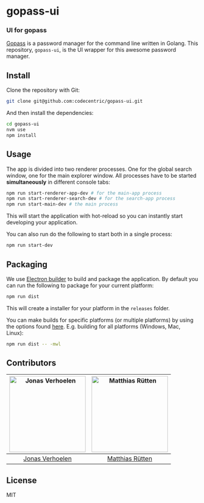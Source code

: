 # gopass-ui

### UI for gopass

[Gopass](https://github.com/gopasspw/gopass) is a password manager for the command line written in Golang. This repository, `gopass-ui`, is the UI wrapper for this awesome password manager.

## Install
Clone the repository with Git:

```bash
git clone git@github.com:codecentric/gopass-ui.git
```

And then install the dependencies:

```bash
cd gopass-ui
nvm use
npm install
```

## Usage
The app is divided into two renderer processes. One for the global search window, one for the main explorer window.
All processes have to be started **simultaneously** in different console tabs:

```bash
npm run start-renderer-app-dev # for the main-app process
npm run start-renderer-search-dev # for the search-app process
npm run start-main-dev # the main process
```

This will start the application with hot-reload so you can instantly start developing your application.

You can also run do the following to start both in a single process:

```bash
npm run start-dev
```

## Packaging
We use [Electron builder](https://www.electron.build/) to build and package the application. By default you can run the following to package for your current platform:

```bash
npm run dist
```

This will create a installer for your platform in the `releases` folder.

You can make builds for specific platforms (or multiple platforms) by using the options found [here](https://www.electron.build/cli). E.g. building for all platforms (Windows, Mac, Linux):

```bash
npm run dist -- -mwl
```

## Contributors

| [<img alt="Jonas Verhoelen" src="https://avatars1.githubusercontent.com/u/6791360?v=4&s=200" width="200">](https://github.com/jverhoelen) | [<img alt="Matthias Rütten" src="https://avatars1.githubusercontent.com/u/2926623?v=4&s=200" width="200">](https://github.com/ruettenm) |
:---: | :---:
|[Jonas Verhoelen](https://github.com/jverhoelen) | [Matthias Rütten](https://github.com/ruettenm)|

## License
MIT
